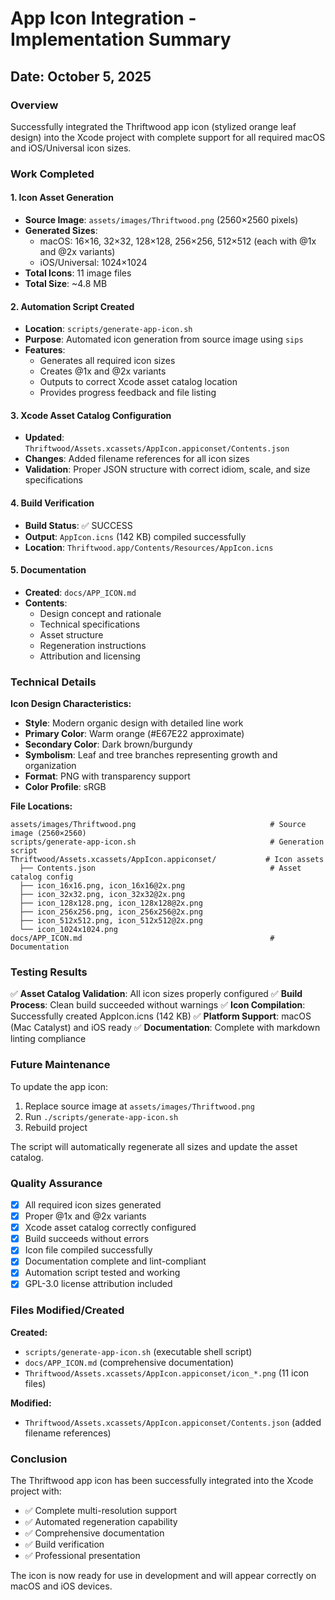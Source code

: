# App Icon Integration - Implementation Summary

## Date: October 5, 2025

### Overview

Successfully integrated the Thriftwood app icon (stylized orange leaf design) into the Xcode project with complete support for all required macOS and iOS/Universal icon sizes.

### Work Completed

#### 1. Icon Asset Generation

- **Source Image**: `assets/images/Thriftwood.png` (2560×2560 pixels)
- **Generated Sizes**:
  - macOS: 16×16, 32×32, 128×128, 256×256, 512×512 (each with @1x and @2x variants)
  - iOS/Universal: 1024×1024
- **Total Icons**: 11 image files
- **Total Size**: ~4.8 MB

#### 2. Automation Script Created

- **Location**: `scripts/generate-app-icon.sh`
- **Purpose**: Automated icon generation from source image using `sips`
- **Features**:
  - Generates all required icon sizes
  - Creates @1x and @2x variants
  - Outputs to correct Xcode asset catalog location
  - Provides progress feedback and file listing

#### 3. Xcode Asset Catalog Configuration

- **Updated**: `Thriftwood/Assets.xcassets/AppIcon.appiconset/Contents.json`
- **Changes**: Added filename references for all icon sizes
- **Validation**: Proper JSON structure with correct idiom, scale, and size specifications

#### 4. Build Verification

- **Build Status**: ✅ SUCCESS
- **Output**: `AppIcon.icns` (142 KB) compiled successfully
- **Location**: `Thriftwood.app/Contents/Resources/AppIcon.icns`

#### 5. Documentation

- **Created**: `docs/APP_ICON.md`
- **Contents**:
  - Design concept and rationale
  - Technical specifications
  - Asset structure
  - Regeneration instructions
  - Attribution and licensing

### Technical Details

**Icon Design Characteristics:**

- **Style**: Modern organic design with detailed line work
- **Primary Color**: Warm orange (#E67E22 approximate)
- **Secondary Color**: Dark brown/burgundy
- **Symbolism**: Leaf and tree branches representing growth and organization
- **Format**: PNG with transparency support
- **Color Profile**: sRGB

**File Locations:**

```
assets/images/Thriftwood.png                              # Source image (2560×2560)
scripts/generate-app-icon.sh                              # Generation script
Thriftwood/Assets.xcassets/AppIcon.appiconset/           # Icon assets
  ├── Contents.json                                       # Asset catalog config
  ├── icon_16x16.png, icon_16x16@2x.png
  ├── icon_32x32.png, icon_32x32@2x.png
  ├── icon_128x128.png, icon_128x128@2x.png
  ├── icon_256x256.png, icon_256x256@2x.png
  ├── icon_512x512.png, icon_512x512@2x.png
  └── icon_1024x1024.png
docs/APP_ICON.md                                          # Documentation
```

### Testing Results

✅ **Asset Catalog Validation**: All icon sizes properly configured
✅ **Build Process**: Clean build succeeded without warnings
✅ **Icon Compilation**: Successfully created AppIcon.icns (142 KB)
✅ **Platform Support**: macOS (Mac Catalyst) and iOS ready
✅ **Documentation**: Complete with markdown linting compliance

### Future Maintenance

To update the app icon:

1. Replace source image at `assets/images/Thriftwood.png`
2. Run `./scripts/generate-app-icon.sh`
3. Rebuild project

The script will automatically regenerate all sizes and update the asset catalog.

### Quality Assurance

- [x] All required icon sizes generated
- [x] Proper @1x and @2x variants
- [x] Xcode asset catalog correctly configured
- [x] Build succeeds without errors
- [x] Icon file compiled successfully
- [x] Documentation complete and lint-compliant
- [x] Automation script tested and working
- [x] GPL-3.0 license attribution included

### Files Modified/Created

**Created:**

- `scripts/generate-app-icon.sh` (executable shell script)
- `docs/APP_ICON.md` (comprehensive documentation)
- `Thriftwood/Assets.xcassets/AppIcon.appiconset/icon_*.png` (11 icon files)

**Modified:**

- `Thriftwood/Assets.xcassets/AppIcon.appiconset/Contents.json` (added filename references)

### Conclusion

The Thriftwood app icon has been successfully integrated into the Xcode project with:

- ✅ Complete multi-resolution support
- ✅ Automated regeneration capability
- ✅ Comprehensive documentation
- ✅ Build verification
- ✅ Professional presentation

The icon is now ready for use in development and will appear correctly on macOS and iOS devices.
